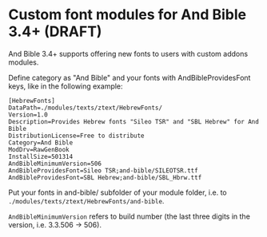 # Custom font modules for And Bible 3.4+ (DRAFT)

And Bible 3.4+ supports offering new fonts to users with custom addons modules.

Define category as "And Bible" and your fonts with AndBibleProvidesFont keys, like in the following example:

```
[HebrewFonts]
DataPath=./modules/texts/ztext/HebrewFonts/
Version=1.0
Description=Provides Hebrew fonts "Sileo TSR" and "SBL Hebrew" for And Bible
DistributionLicense=Free to distribute
Category=And Bible
ModDrv=RawGenBook
InstallSize=501314
AndBibleMinimumVersion=506
AndBibleProvidesFont=Sileo TSR;and-bible/SILEOTSR.ttf
AndBibleProvidesFont=SBL Hebrew;and-bible/SBL_Hbrw.ttf
```

Put your fonts in and-bible/ subfolder of your module folder, i.e. to 
`./modules/texts/ztext/HebrewFonts/and-bible`.

`AndBibleMinimumVersion` refers to build number (the last three digits in the version, i.e. 3.3.506 -> 506).